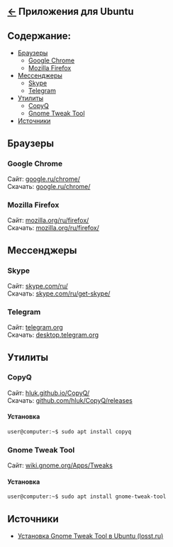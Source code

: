 [&larr;](readme.md "Ubuntu") Приложения для Ubuntu
--------------------------------------------------

<a name="content"></a>
## Содержание:

- [Браузеры](#browsers)
  - [Google Chrome](#google-chrome)
  - [Mozilla Firefox](#mozilla-firefox)
- [Мессенджеры](#messengers)
  - [Skype](#skype)
  - [Telegram](#telegram)
- [Утилиты](#utilities)
  - [CopyQ](#copyq)
  - [Gnome Tweak Tool](#gnome-tweak-tool)
- [Источники](#sources)

<a name="browsers"></a>
## Браузеры

<a name="google-chrome"></a>
### Google Chrome

Сайт: [google.ru/chrome/](https://www.google.ru/chrome/)   
Скачать: [google.ru/chrome/](https://www.google.ru/chrome/)

<a name="mozilla-firefox"></a>
### Mozilla Firefox

Сайт: [mozilla.org/ru/firefox/](https://www.mozilla.org/ru/firefox/)   
Скачать: [mozilla.org/ru/firefox/](https://www.mozilla.org/ru/firefox/)

<a name="messengers"></a>
## Мессенджеры

<a name="skype"></a>
### Skype

Сайт: [skype.com/ru/](https://www.skype.com/ru/)  
Скачать: [skype.com/ru/get-skype/](https://www.skype.com/ru/get-skype/)

<a name="telegram"></a>
### Telegram

Сайт: [telegram.org](https://telegram.org/)  
Скачать: [desktop.telegram.org](https://desktop.telegram.org/)

<a name="utilities"></a>
## Утилиты

<a name="copyq"></a>
### CopyQ

Сайт: [hluk.github.io/CopyQ/](https://hluk.github.io/CopyQ/)  
Скачать: [github.com/hluk/CopyQ/releases](https://github.com/hluk/CopyQ/releases)

#### Установка

```markdown
user@computer:~$ sudo apt install copyq
```

<a name="gnome-tweak-tool"></a>
### Gnome Tweak Tool

Сайт: [wiki.gnome.org/Apps/Tweaks](https://wiki.gnome.org/Apps/Tweaks)  

#### Установка

```markdown
user@computer:~$ sudo apt install gnome-tweak-tool
```

<a name="sources"></a>
## Источники

- [Установка Gnome Tweak Tool в Ubuntu (losst.ru)](https://losst.ru/ustanovka-gnome-tweak-tool-v-ubuntu)